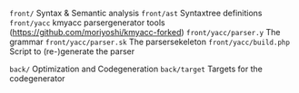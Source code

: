 `front/` Syntax & Semantic analysis
`front/ast` Syntaxtree definitions
`front/yacc` kmyacc parsergenerator tools (https://github.com/moriyoshi/kmyacc-forked)
`front/yacc/parser.y` The grammar
`front/yacc/parser.sk` The parsersekeleton
`front/yacc/build.php` Script to (re-)generate the parser


`back/` Optimization and Codegeneration
`back/target` Targets for the codegenerator

